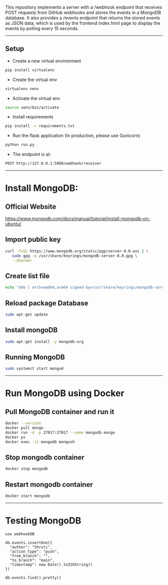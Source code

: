 This repository implements a server with a /webhook endpoint that receives POST requests from GitHub webhooks and stores the events in a MongoDB database. It also provides a /events endpoint that returns the stored events as JSON data, which is used by the frontend index.html page to display the events by polling every 15 seconds.

*******************

## Setup

* Create a new virtual environment

```bash
pip install virtualenv
```

* Create the virtual env

```bash
virtualenv venv
```

* Activate the virtual env

```bash
source venv/bin/activate
```

* Install requirements

```bash
pip install -r requirements.txt
```

* Run the flask application (In production, please use Gunicorn)

```bash
python run.py
```

* The endpoint is at:

```bash
POST http://127.0.0.1:5000/webhook/receiver
```

*******************

# Install MongoDB:

## Official Website
https://www.mongodb.com/docs/manual/tutorial/install-mongodb-on-ubuntu/

## Import public key

```bash
curl -fsSL https://www.mongodb.org/static/pgp/server-8.0.asc | \
   sudo gpg -o /usr/share/keyrings/mongodb-server-8.0.gpg \
   --dearmor
```

## Create list file

```bash
echo "deb [ arch=amd64,arm64 signed-by=/usr/share/keyrings/mongodb-server-8.0.gpg ] https://repo.mongodb.org/apt/ubuntu noble/mongodb-org/8.0 multiverse" | sudo tee /etc/apt/sources.list.d/mongodb-org-8.0.list
```

## Reload package Database

```bash
sudo apt-get update
```

## Install mongoDB

```bash
sudo apt-get install -y mongodb-org
```

## Running MongoDB

```bash
sudo systemct start mongod
```

---

# Run MongoDB using Docker

## Pull MongoDB container and run it

```bash
docker --version
docker pull mongo
docker run -d -p 27017:27017 --name mongodb mongo
docker ps
docker exec -it mongodb mongosh
```

## Stop mongodb container

```bash
docker stop mongodb
```

## Restart mongodb container

```bash
docker start mongodb
```

---

# Testing MongoDB

```
use webhookDB

db.events.insertOne({
  "author": "Shruti",
  "action_type": "push",
  "from_branch": "",
  "to_branch": "main",
  "timestamp": new Date().toISOString()
})

db.events.find().pretty()

```
